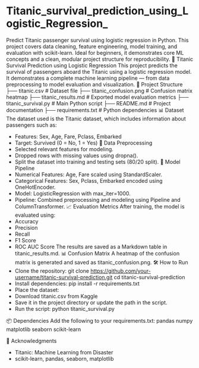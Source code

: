 # Titanic_survival_prediction_using_Logistic_Regression_
Predict Titanic passenger survival using logistic regression in Python. This project covers data cleaning, feature engineering, model training, and evaluation with scikit-learn. Ideal for beginners, it demonstrates core ML concepts and a clean, modular project structure for reproducibility.
🚢 Titanic Survival Prediction using Logistic Regression
This project predicts the survival of passengers aboard the Titanic using a logistic regression model. It demonstrates a complete machine learning pipeline — from data preprocessing to model evaluation and visualization.
📁 Project Structure
├── titanic.csv                  # Dataset file
├── titanic_confusion.png       # Confusion matrix heatmap
├── titanic_results.md          # Exported model evaluation metrics
├── titanic_survival.py         # Main Python script
├── README.md                   # Project documentation
├── requirements.txt            # Python dependencies
📊 Dataset
The dataset used is the Titanic dataset, which includes information about passengers such as:
- Features: Sex, Age, Fare, Pclass, Embarked
- Target: Survived (0 = No, 1 = Yes)
🧹 Data Preprocessing
- Selected relevant features for modeling.
- Dropped rows with missing values using dropna().
- Split the dataset into training and testing sets (80/20 split).
🧠 Model Pipeline
- Numerical Features: Age, Fare scaled using StandardScaler.
- Categorical Features: Sex, Pclass, Embarked encoded using OneHotEncoder.
- Model: LogisticRegression with max_iter=1000.
- Pipeline: Combined preprocessing and modeling using Pipeline and ColumnTransformer.
📈 Evaluation Metrics
After training, the model is evaluated using:
- Accuracy
- Precision
- Recall
- F1 Score
- ROC AUC Score
The results are saved as a Markdown table in titanic_results.md.
📊 Confusion Matrix
A heatmap of the confusion matrix is generated and saved as titanic_confusion.png.
🛠️ How to Run
- Clone the repository:
git clone https://github.com/your-username/titanic-survival-prediction.git
cd titanic-survival-prediction
- Install dependencies:
pip install -r requirements.txt
- Place the dataset:
- Download titanic.csv from Kaggle
- Save it in the project directory or update the path in the script.
- Run the script:
python titanic_survival.py


📦 Dependencies
Add the following to your requirements.txt:
pandas
numpy
matplotlib
seaborn
scikit-learn


🙌 Acknowledgments
- Titanic: Machine Learning from Disaster
- scikit-learn, pandas, seaborn, matplotlib



